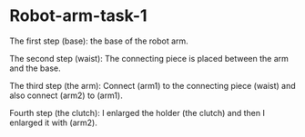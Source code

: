 # Robot-arm-task-1

The first step (base): the base of the robot arm.

The second step (waist): The connecting piece is placed between the arm and the base.

The third step (the arm): Connect (arm1) to the connecting piece (waist) and also connect (arm2) to (arm1).

Fourth step (the clutch): I enlarged the holder (the clutch) and then I enlarged it with (arm2).
